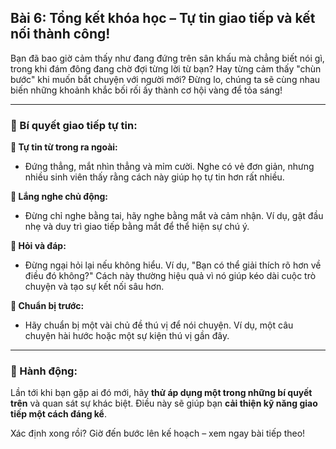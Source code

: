 ## Bài 6: Tổng kết khóa học – Tự tin giao tiếp và kết nối thành công!

Bạn đã bao giờ cảm thấy như đang đứng trên sân khấu mà chẳng biết nói gì, trong khi đám đông đang chờ đợi từng lời từ bạn? Hay từng cảm thấy "chùn bước" khi muốn bắt chuyện với người mới? Đừng lo, chúng ta sẽ cùng nhau biến những khoảnh khắc bối rối ấy thành cơ hội vàng để tỏa sáng!

---

### 📌 Bí quyết giao tiếp tự tin:

**🔹 Tự tin từ trong ra ngoài:**
- Đứng thẳng, mắt nhìn thẳng và mỉm cười. Nghe có vẻ đơn giản, nhưng nhiều sinh viên thấy rằng cách này giúp họ tự tin hơn rất nhiều.

**🔹 Lắng nghe chủ động:**
- Đừng chỉ nghe bằng tai, hãy nghe bằng mắt và cảm nhận. Ví dụ, gật đầu nhẹ và duy trì giao tiếp bằng mắt để thể hiện sự chú ý.

**🔹 Hỏi và đáp:**
- Đừng ngại hỏi lại nếu không hiểu. Ví dụ, "Bạn có thể giải thích rõ hơn về điều đó không?" Cách này thường hiệu quả vì nó giúp kéo dài cuộc trò chuyện và tạo sự kết nối sâu hơn.

**🔹 Chuẩn bị trước:**
- Hãy chuẩn bị một vài chủ đề thú vị để nói chuyện. Ví dụ, một câu chuyện hài hước hoặc một sự kiện thú vị gần đây.

---

### 🚀 Hành động:

Lần tới khi bạn gặp ai đó mới, hãy **thử áp dụng một trong những bí quyết trên** và quan sát sự khác biệt. Điều này sẽ giúp bạn **cải thiện kỹ năng giao tiếp một cách đáng kể**.

Xác định xong rồi? Giờ đến bước lên kế hoạch – xem ngay bài tiếp theo!